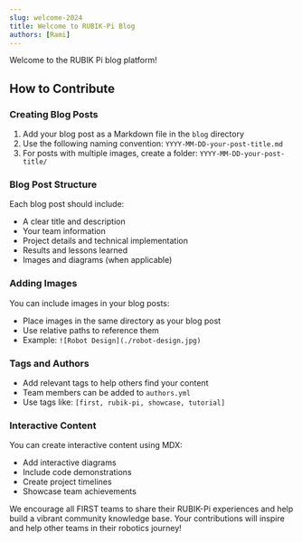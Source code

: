 ```yaml
---
slug: welcome-2024
title: Welcome to RUBIK-Pi Blog
authors: [Rami]
---
```


Welcome to the RUBIK Pi blog platform!

<!-- truncate -->

## How to Contribute

### Creating Blog Posts
1. Add your blog post as a Markdown file in the `blog` directory
2. Use the following naming convention: `YYYY-MM-DD-your-post-title.md`
3. For posts with multiple images, create a folder: `YYYY-MM-DD-your-post-title/`

### Blog Post Structure
Each blog post should include:
- A clear title and description
- Your team information
- Project details and technical implementation
- Results and lessons learned
- Images and diagrams (when applicable)

### Adding Images
You can include images in your blog posts:
- Place images in the same directory as your blog post
- Use relative paths to reference them
- Example: `![Robot Design](./robot-design.jpg)`

### Tags and Authors
- Add relevant tags to help others find your content
- Team members can be added to `authors.yml`
- Use tags like: `[first, rubik-pi, showcase, tutorial]`

### Interactive Content
You can create interactive content using MDX:
- Add interactive diagrams
- Include code demonstrations
- Create project timelines
- Showcase team achievements

We encourage all FIRST teams to share their RUBIK-Pi experiences and help build a vibrant community knowledge base. Your contributions will inspire and help other teams in their robotics journey!

<!-- truncate ![RUBIK-Pi in Action](./rubik-pi-action.jpg)-->
